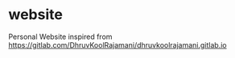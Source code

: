 # website
Personal Website inspired from https://gitlab.com/DhruvKoolRajamani/dhruvkoolrajamani.gitlab.io
